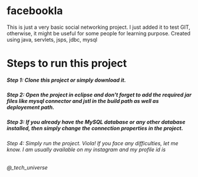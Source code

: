 # facebookla
This is just a very basic social networking project. I just added it to test GIT, otherwise, it might be useful for some people for learning purpose. Created using java, servlets, jsps, jdbc, mysql 

# Steps to run this project
##### Step 1: Clone this project or simply download it.
##### Step 2: Open the project in eclipse and don't forget to add the required jar files like mysql connector and jstl in the build path as well as deployement path.
##### Step 3: If you already have the MySQL database or any other database installed, then simply change the connection properties in the project.
###### Step 4: Simply run the project. Viola! If you face any difficulties, let me know. I am usually available on my instagram and my profile id is 
###### @_tech_universe
